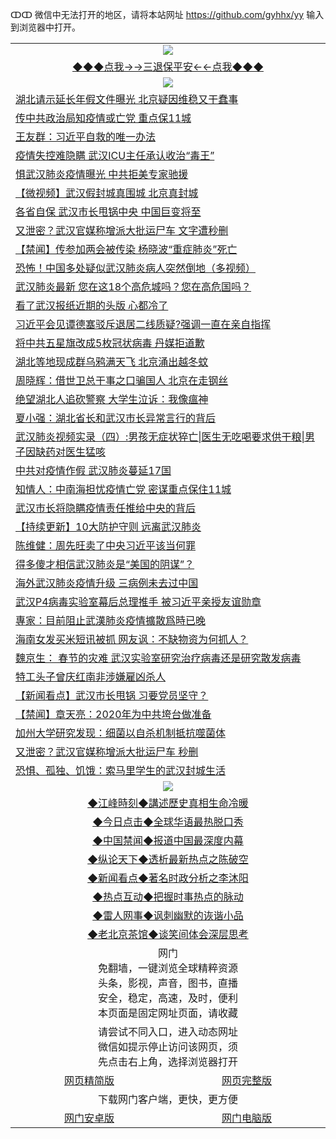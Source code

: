 ↀↀ 微信中无法打开的地区，请将本站网址 https://github.com/gyhhx/yy 输入到浏览器中打开。 

 <table>
  <tr>
    <td colspan="2" align=center><img src="https://github.com/gyhhx/image-upload/blob/master/3t.jpg"></td>
 </tr>
 <tr><td colspan="2" align="center"><a href="https://xball.casa/oo.aspx?name=ogQuit&key=eqxowaguscvmxdgc&from=yy">◆◆◆点我→→三退保平安←←点我◆◆◆</a></td></tr>
  <tr>
    <td colspan="2" align=center><img src="https://cdn.jsdelivr.net/gh/gyoupiodf/im1/%E7%BD%91%E9%97%A8%E6%96%B0%E9%97%BB1.jpg"></td>
 </tr>
<tr><td colspan="2" align="left"><a href="https://xball.casa/oo.aspx?name=c1123146&key=eqxowaguscvmxdgc&from=yy">湖北请示延长年假文件曝光 北京疑因维稳又干蠢事</a></td></tr>
<tr><td colspan="2" align="left"><a href="https://xball.casa/oo.aspx?name=c1123073&key=eqxowaguscvmxdgc&from=yy">传中共政治局知疫情或亡党 重点保11城</a></td></tr>
<tr><td colspan="2" align="left"><a href="https://xball.casa/oo.aspx?name=c1123034&key=eqxowaguscvmxdgc&from=yy">王友群：习近平自救的唯一办法</a></td></tr>
<tr><td colspan="2" align="left"><a href="https://xball.casa/oo.aspx?name=c1123062&key=eqxowaguscvmxdgc&from=yy">疫情失控难隐瞒 武汉ICU主任承认收治“毒王”</a></td></tr>
<tr><td colspan="2" align="left"><a href="https://xball.casa/oo.aspx?name=c1123149&key=eqxowaguscvmxdgc&from=yy">惧武汉肺炎疫情曝光 中共拒美专家驰援</a></td></tr>
<tr><td colspan="2" align="left"><a href="https://xball.casa/oo.aspx?name=c1123097&key=eqxowaguscvmxdgc&from=yy">【微视频】武汉假封城真围城 北京真封城</a></td></tr>
<tr><td colspan="2" align="left"><a href="https://xball.casa/oo.aspx?name=c1123045&key=eqxowaguscvmxdgc&from=yy">各省自保 武汉市长甩锅中央 中国巨变将至</a></td></tr>
<tr><td colspan="2" align="left"><a href="https://xball.casa/oo.aspx?name=c1123081&key=eqxowaguscvmxdgc&from=yy">又泄密？武汉官媒称增派大批运尸车 文字遭秒删</a></td></tr>
<tr><td colspan="2" align="left"><a href="https://xball.casa/oo.aspx?name=c1123126&key=eqxowaguscvmxdgc&from=yy">【禁闻】传参加两会被传染 杨晓波“重症肺炎”死亡</a></td></tr>
<tr><td colspan="2" align="left"><a href="https://xball.casa/oo.aspx?name=c1123233&key=eqxowaguscvmxdgc&from=yy">恐怖！中国多处疑似武汉肺炎病人突然倒地（多视频）</a></td></tr>
<tr><td colspan="2" align="left"><a href="https://xball.casa/oo.aspx?name=c1123164&key=eqxowaguscvmxdgc&from=yy">武汉肺炎最新 您在这18个高危城吗？您在高危国吗？</a></td></tr>
<tr><td colspan="2" align="left"><a href="https://xball.casa/oo.aspx?name=c1123225&key=eqxowaguscvmxdgc&from=yy">看了武汉报纸近期的头版 心都冷了</a></td></tr>
<tr><td colspan="2" align="left"><a href="https://xball.casa/oo.aspx?name=c1123116&key=eqxowaguscvmxdgc&from=yy">习近平会见谭德塞驳斥退居二线质疑?强调一直在亲自指挥</a></td></tr>
<tr><td colspan="2" align="left"><a href="https://xball.casa/oo.aspx?name=c1123029&key=eqxowaguscvmxdgc&from=yy">将中共五星旗改成5枚冠状病毒 丹媒拒道歉</a></td></tr>
<tr><td colspan="2" align="left"><a href="https://xball.casa/oo.aspx?name=c1123030&key=eqxowaguscvmxdgc&from=yy">湖北等地现成群乌鸦满天飞 北京涌出越冬蚊</a></td></tr>
<tr><td colspan="2" align="left"><a href="https://xball.casa/oo.aspx?name=c1123108&key=eqxowaguscvmxdgc&from=yy">周晓辉：借世卫总干事之口骗国人 北京在走钢丝</a></td></tr>
<tr><td colspan="2" align="left"><a href="https://xball.casa/oo.aspx?name=c1123234&key=eqxowaguscvmxdgc&from=yy">绝望湖北人追砍警察 大学生泣诉：我像瘟神</a></td></tr>
<tr><td colspan="2" align="left"><a href="https://xball.casa/oo.aspx?name=c1123036&key=eqxowaguscvmxdgc&from=yy">夏小强：湖北省长和武汉市长异常言行的背后</a></td></tr>
<tr><td colspan="2" align="left"><a href="https://xball.casa/oo.aspx?name=c1123156&key=eqxowaguscvmxdgc&from=yy">武汉肺炎视频实录（四）:男孩无症状猝亡|医生无吃喝要求供干粮|男子因缺药对医生猛咳</a></td></tr>
<tr><td colspan="2" align="left"><a href="https://xball.casa/oo.aspx?name=c1123148&key=eqxowaguscvmxdgc&from=yy">中共对疫情作假 武汉肺炎蔓延17国</a></td></tr>
<tr><td colspan="2" align="left"><a href="https://xball.casa/oo.aspx?name=c1123194&key=eqxowaguscvmxdgc&from=yy">知情人：中南海担忧疫情亡党 密谋重点保住11城</a></td></tr>
<tr><td colspan="2" align="left"><a href="https://xball.casa/oo.aspx?name=c1123096&key=eqxowaguscvmxdgc&from=yy">武汉市长将隐瞒疫情责任推给中央的背后</a></td></tr>
<tr><td colspan="2" align="left"><a href="https://xball.casa/oo.aspx?name=c1120084&key=eqxowaguscvmxdgc&from=yy">【持续更新】10大防护守则 远离武汉肺炎</a></td></tr>
<tr><td colspan="2" align="left"><a href="https://xball.casa/oo.aspx?name=c1123179&key=eqxowaguscvmxdgc&from=yy">陈维健：周先旺卖了中央习近平该当何罪</a></td></tr>
<tr><td colspan="2" align="left"><a href="https://xball.casa/oo.aspx?name=c1123185&key=eqxowaguscvmxdgc&from=yy">得多傻才相信武汉肺炎是“美国的阴谋”？</a></td></tr>
<tr><td colspan="2" align="left"><a href="https://xball.casa/oo.aspx?name=c1123107&key=eqxowaguscvmxdgc&from=yy">海外武汉肺炎疫情升级 三病例未去过中国</a></td></tr>
<tr><td colspan="2" align="left"><a href="https://xball.casa/oo.aspx?name=c1123120&key=eqxowaguscvmxdgc&from=yy">武汉P4病毒实验室幕后总理推手 被习近平亲授友谊勋章</a></td></tr>
<tr><td colspan="2" align="left"><a href="https://xball.casa/oo.aspx?name=c1123147&key=eqxowaguscvmxdgc&from=yy">專家：目前阻止武漢肺炎疫情擴散爲時已晚</a></td></tr>
<tr><td colspan="2" align="left"><a href="https://xball.casa/oo.aspx?name=c1123192&key=eqxowaguscvmxdgc&from=yy">海南女发买米短讯被抓 网友讽：不缺物资为何抓人？</a></td></tr>
<tr><td colspan="2" align="left"><a href="https://xball.casa/oo.aspx?name=c1123184&key=eqxowaguscvmxdgc&from=yy">魏京生： 春节的灾难 武汉实验室研究治疗病毒还是研究散发病毒</a></td></tr>
<tr><td colspan="2" align="left"><a href="https://xball.casa/oo.aspx?name=c1123153&key=eqxowaguscvmxdgc&from=yy">特工头子曾庆红南非涉嫌雇凶杀人</a></td></tr>
<tr><td colspan="2" align="left"><a href="https://xball.casa/oo.aspx?name=c1123140&key=eqxowaguscvmxdgc&from=yy">【新闻看点】武汉市长甩锅 习要党员坚守？</a></td></tr>
<tr><td colspan="2" align="left"><a href="https://xball.casa/oo.aspx?name=c1123063&key=eqxowaguscvmxdgc&from=yy">【禁闻】章天亮：2020年为中共垮台做准备</a></td></tr>
<tr><td colspan="2" align="left"><a href="https://xball.casa/oo.aspx?name=c1123123&key=eqxowaguscvmxdgc&from=yy">加州大学研究发现：细菌以自杀机制抵抗噬菌体</a></td></tr>
<tr><td colspan="2" align="left"><a href="https://xball.casa/oo.aspx?name=c1123215&key=eqxowaguscvmxdgc&from=yy">又泄密？武汉官媒称增派大批运尸车 秒删</a></td></tr>
<tr><td colspan="2" align="left"><a href="https://xball.casa/oo.aspx?name=c1123138&key=eqxowaguscvmxdgc&from=yy">恐惧、孤独、饥饿：索马里学生的武汉封城生活</a></td></tr>

 <tr>
   <td colspan="2" align=center><img src="https://cdn.jsdelivr.net/gh/gyoupiodf/im1/jf-1.jpg"></td>
  </tr>
   <tr>
   <td colspan="2" align=center> 
<a href="https://xball.casa/oo.aspx?name=c922850&key=eqxowaguscvmxdgc&from=yy&tag=9877">◆江峰時刻◆講述歷史真相生命冷暖</a><br/>
    </td>
  </tr>
   <tr>
   <td colspan="2" align=center> 
<a href="https://xball.casa/oo.aspx?name=c816850&key=eqxowaguscvmxdgc&from=yy&tag=9877">◆今日点击◆全球华语最热脱口秀</a><br/>
    </td>
  </tr>
  <tr>
  <td colspan="2" align=center>
<a href="https://xball.casa/oo.aspx?name=c816860&key=eqxowaguscvmxdgc&from=yy&tag=99733110">◆中国禁闻◆报道中国最深度内幕</a><br/>
   </tr>
  <tr>
     <td colspan="2" align=center>
<a href="https://xball.casa/oo.aspx?name=c816855&key=eqxowaguscvmxdgc&from=yy&tag=997110">◆纵论天下◆透析最新热点之陈破空</a><br/>
   </tr>
   <tr>
      <td colspan="2" align=center>
<a href="https://xball.casa/oo.aspx?name=c838308&key=eqxowaguscvmxdgc&from=yy&tag=9973110">◆新闻看点◆著名时政分析之李沐阳</a><br/>
   </tr>
   <tr>
     <td colspan="2" align=center>
<a href="https://xball.casa/oo.aspx?name=c816852&key=eqxowaguscvmxdgc&from=yy&tag=9733110">◆热点互动◆把握时事热点的脉动</a><br/>
   </tr>
   <tr>
      <td colspan="2" align=center>
<a href="https://xball.casa/oo.aspx?name=c816694&key=eqxowaguscvmxdgc&from=yy&tag=93310">◆雷人网事◆讽刺幽默的诙谐小品</a><br/>
   </tr>
   <tr>
    <td colspan="2" align=center>
<a href="https://xball.casa/oo.aspx?name=c816650&key=eqxowaguscvmxdgc&from=yy&tag=9973110">◆老北京茶馆◆谈笑间体会深层思考</a><br/>
   </tr>
<tr>
    <td colspan="2" align="center">网门<br/>免翻墙，一键浏览全球精粹资源<br/>头条，影视，声音，图书，直播<br/>安全，稳定，高速，及时，便利<br/>本页面是固定网址页面，请收藏</td>
  <tr>
  <tr>
    <td colspan="2" align="center">请尝试不同入口，进入动态网址<br/>微信如提示停止访问该网页，须<br/>先点击右上角，选择浏览器打开</td>
  <tr>  
  <tr>
    <td align="center"><a href="https://gitcdn.xyz/repo/otiny/up/master/show002.htm">网页精简版</a></td>
    <td align="center"><a href="https://gitcdn.xyz/repo/otiny/up/master/show001.htm">网页完整版</a></td>
  </tr>
  <tr>
    <td colspan="2" align="center">下载网门客户端，更快，更方便</td>
  <tr>
  <tr>
    <td align="center"><a href="https://raw.githubusercontent.com/opipe/up/master/oGatea.apk">网门安卓版</a></td>
    <td align="center"><a href="https://raw.githubusercontent.com/opipe/up/master/oGate.zip">网门电脑版</a></td>
  </tr>

</table>

